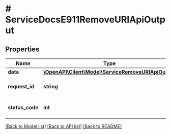 # # ServiceDocsE911RemoveURIApiOutput

## Properties

Name | Type | Description | Notes
------------ | ------------- | ------------- | -------------
**data** | [**\OpenAPI\Client\Model\ServiceRemoveURIApiOutput**](ServiceRemoveURIApiOutput.md) |  | [optional]
**request_id** | **string** | Unique id for each request | [optional]
**status_code** | **int** | HTTP response status code | [optional]

[[Back to Model list]](../../README.md#models) [[Back to API list]](../../README.md#endpoints) [[Back to README]](../../README.md)
